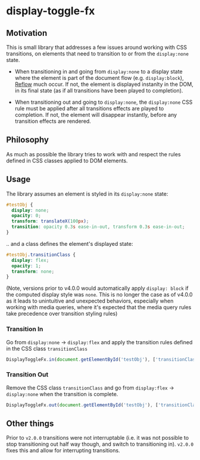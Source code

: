 # display-toggle-fx

## Motivation

This is small library that addresses a few issues around working with CSS transitions, on elements that need to transition to or from the `display:none` state.

- When transitioning in and going from `display:none` to a display state where the element is part of the document flow (e.g. `display:block`), [Reflow](https://developer.mozilla.org/en-US/docs/Glossary/Reflow) much occur. If not, the element is displayed instanlty in the DOM, in its final state (as if all transitions have been played to completion). 

- When transitioning out and going to `display:none`, the `display:none` CSS rule must be applied after all transitions effects are played to completion. If not, the element will disappear instantly, before any transition effects are rendered.

## Philosophy

As much as possible the library tries to work with and respect the rules defined in CSS classes applied to DOM elements.

## Usage

The library assumes an element is styled in its `display:none` state:

```css
#testObj {
  display: none;
  opacity: 0;
  transform: translateX(100px);
  transition: opacity 0.3s ease-in-out, transform 0.3s ease-in-out;
}
```

.. and a class defines the element's displayed state:

```css
#testObj.transitionClass {
  display: flex;
  opacity: 1;
  transform: none;   
}
```

(Note, versions prior to v4.0.0 would automatically apply `display: block` if the computed display style was `none`. This is no longer the case as of v4.0.0 as it leads to unintuitive and unexpected behaviors, especially when working with media queries, where it's expected that the media query rules take precedence over transition styling rules)

### Transition In
Go from `display:none` → `display:flex` and apply the transition rules defined in the CSS class `transitionClass`

```javascript
DisplayToggleFx.in(document.getElementById('testObj'), ['transitionClass']);
```

### Transition Out
Remove the CSS class `transitionClass` and go from `display:flex` → `display:none` when the transition is complete. 

```javascript
DisplayToggleFx.out(document.getElementById('testObj'), ['transitionClass']);
```

## Other things
Prior to `v2.0.0` transitions were not interruptable (i.e. it was not possible to stop transitioning out half way though, and switch to transitioning in). `v2.0.0` fixes this and allow for interrupting transitions.
